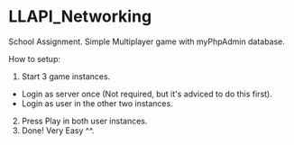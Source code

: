 # LLAPI_Networking
School Assignment. Simple Multiplayer game with myPhpAdmin database.

How to setup:
1. Start 3 game instances.
  - Login as server once (Not required, but it's adviced to do this first).
  - Login as user in the other two instances.
  
2. Press Play in both user instances.
3. Done! Very Easy ^^.
